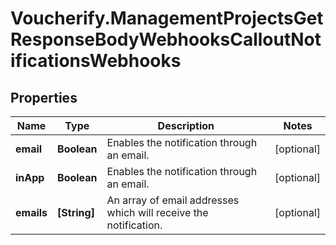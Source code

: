 # Voucherify.ManagementProjectsGetResponseBodyWebhooksCalloutNotificationsWebhooks

## Properties

Name | Type | Description | Notes
------------ | ------------- | ------------- | -------------
**email** | **Boolean** | Enables the notification through an email. | [optional] 
**inApp** | **Boolean** | Enables the notification through an email. | [optional] 
**emails** | **[String]** | An array of email addresses which will receive the notification. | [optional] 


